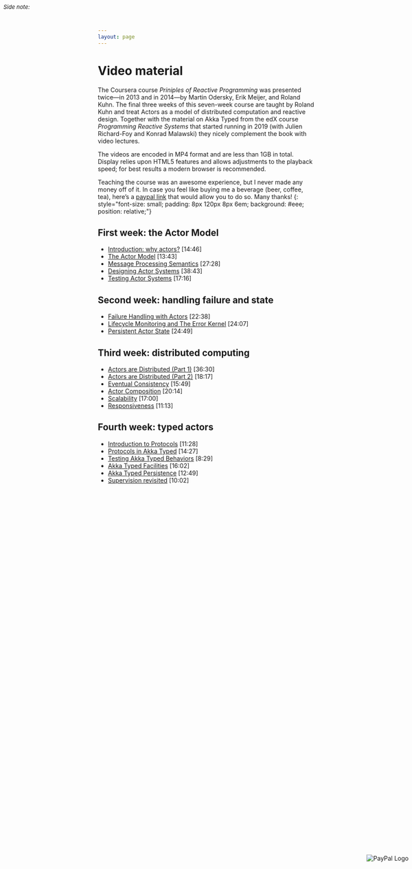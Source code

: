 ```yaml
---
layout: page
---
```


# Video material

The Coursera course _Priniples of Reactive Programming_ was presented twice—in 2013 and in 2014—by Martin Odersky, Erik Meijer, and Roland Kuhn.
The final three weeks of this seven-week course are taught by Roland Kuhn and treat Actors as a model of distributed computation and reactive design.
Together with the material on Akka Typed from the edX course _Programming Reactive Systems_ that started running in 2019 (with Julien Richard-Foy and Konrad Malawski)
they nicely complement the book with video lectures.

The videos are encoded in MP4 format and are less than 1GB in total.
Display relies upon HTML5 features and allows adjustments to the playback speed; for best results a modern browser is recommended.

Teaching the course was an awesome experience, but I never made any money off of it. In case you feel like buying me a beverage (beer, coffee, tea), here’s a [paypal link](https://paypal.me/RolandKuhn) that would allow you to do so. Many thanks!
<span style="font-size:small;padding:8px;position:absolute;left:0;top:0"><i>Side note:</i></span>
<span style="position:absolute;right:0;top:0;height:100%;display:flex;flex-direction:column;justify-content:center;">
  <img src="https://www.paypalobjects.com/webstatic/de_DE/i/de-pp-logo-100px.png" border="0" alt="PayPal Logo" style="padding:8px;" />
</span>
{: style="font-size: small; padding: 8px 120px 8px 6em; background: #eee; position: relative;"}

## First week: the Actor Model

* [Introduction: why actors?](lectures/introduction.html) [14:46]
* [The Actor Model](lectures/actors.html) [13:43]
* [Message Processing Semantics](lectures/messages.html) [27:28]
* [Designing Actor Systems](lectures/design.html) [38:43]
* [Testing Actor Systems](lectures/testing.html) [17:16]

## Second week: handling failure and state

* [Failure Handling with Actors](lectures/failures.html) [22:38]
* [Lifecycle Monitoring and The Error Kernel](lectures/lifecycle.html) [24:07]
* [Persistent Actor State](lectures/persistence.html) [24:49]

## Third week: distributed computing

* [Actors are Distributed (Part 1)](lectures/distributed1.html) [36:30]
* [Actors are Distributed (Part 2)](lectures/distributed2.html) [18:17]
* [Eventual Consistency](lectures/eventual-consistency.html) [15:49]
* [Actor Composition](lectures/composition.html) [20:14]
* [Scalability](lectures/scalability.html) [17:00]
* [Responsiveness](lectures/responsiveness.html) [11:13]

## Fourth week: typed actors

* [Introduction to Protocols](lectures/typed_protocols.html) [11:28]
* [Protocols in Akka Typed](lectures/typed_akka.html) [14:27]
* [Testing Akka Typed Behaviors](lectures/typed_testing.html) [8:29]
* [Akka Typed Facilities](lectures/typed_facilities.html) [16:02]
* [Akka Typed Persistence](lectures/typed_persistence.html) [12:49]
* [Supervision revisited](lectures/typed_supervision.html) [10:02]

